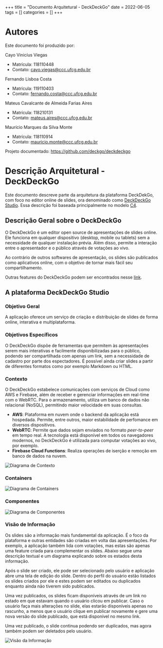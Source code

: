 +++
title = "Documento Arquitetural - DeckDeckGo"
date = 2022-06-05
tags = []
categories = []
+++

# Autores

Este documento foi produzido por:

Cayo Vinicíus Viegas

- Matrícula: 118110448
- Contato: cayo.viegas@ccc.ufcg.edu.br

Fernando Lisboa Costa

- Matrícula: 119110403
- Contato: fernando.costa@ccc.ufcg.edu.br

Mateus Cavalcante de Almeida Farias Aires

- Matrícula: 118210131
- Contato: mateus.aires@ccc.ufcg.edu.br

Maurício Marques da Silva Monte

- Matrícula: 118110914
- Contato: mauricio.monte@ccc.ufcg.edu.br

Projeto documentado: https://github.com/deckgo/deckdeckgo

# Descrição Arquitetural - DeckDeckGo

Este documento descreve parte da arquitetura da plataforma DeckDekGo, com foco no editor online de slides, ora denominado como [DeckDeckGo Studio](https://deckdeckgo.com/en/). Essa descrição foi baseada principalmente no modelo [C4](https://c4model.com/).

## Descrição Geral sobre o DeckDeckGo

O DeckDeckGo é um editor open source de apresentações de slides online. Ele funciona em qualquer dispositivo (desktop, mobile ou tablets) sem a necessidade de qualquer instalação prévia. Além disso, permite a interação entre o apresentador e o público através de votações ao vivo.

Ao contrário de outros softwares de apresentação, os slides são publicados como aplicativos online, com o objetivo de tornar mais fácil seu compartilhamento.

Outras features do DeckDeckGo podem ser encontrados nesse [link](https://deckdeckgo.com/en/features).

## A plataforma DeckDeckGo Studio

### Objetivo Geral

A aplicação oferece um serviço de criação e distribuição de slides de forma online, interativa e multiplataforma.

### Objetivos Específicos

O DeckDeckGo dispõe de ferramentas que permitem às apresentações serem mais interativas e facilmente disponibilizadas para o público, podendo ser compartilhada com apenas um link, sem a necessidade de cadastro por parte dos espectadores. É possível ainda criar slides a partir de diferentes formatos como por exemplo Markdown ou HTML.

### Contexto

O DeckDeckGo estabelece comunicações com serviços de Cloud como AWS e Firebase, além de receber e gerenciar informações em real-time com o WebRTC. Para o armazenamento, utiliza um banco de dados não relacional (NoSQL), permitindo maior velocidade em suas consultas.

- **AWS**: Plataforma em nuvem onde o backend da aplicação está hospedada. Permite, entre outros, maior estabilidade de perfomance em diversos dispositivos.
- **WebRTC**: Permite que dados sejam enviados no formato _peer-to-peer_ em tempo real. A tecnologia está disponível em todos os navegadores modernos, no DeckDeckGo é utilizada para computar votações ao vivo, por exemplo.
- **Firebase Cloud Functions**: Realiza operações de iserção e remoção em banco de dados na nuvem.

![Diagrama de Contexto](diagrama_contexto.png)

### Containers

![Diagrama de Containers](diagrama_containers.png)

### Componentes

![Diagrama de Componentes]()

### Visão de Informação

Os slides são a informação mais fundamental da aplicação. É o foco da plataforma e outras entidades são criadas em volta das apresentações. Por exemplo, a aplicação também lida com votações, mas estas são apenas uma feature criada para complementar os slides. Abaixo segue uma descrição textual e um diagrama explicando sobre os estados desta informação.

Após o slide ser criado, ele pode ser selecionado pelo usuário e aplicação abre uma tela de edição do slide. Dentro do perfil do usuário estão listados os slides criados por ele e estes podem ser editados ou duplicados enquanto ainda não tiverem sido publicados.

Uma vez publicados, os slides ficam disponíveis através de um link no estado em que estavam quando o usuário clicou em publicar. Caso o usuário faça mais alterações no slide, elas estarão disponíveis apenas no rascunho, a menos que o usuário clique em publicar novamente e gere uma nova versão do slide publicado, que está disponível no mesmo link.

Uma vez publicado, o slide continua podendo ser duplicados, mas agora também podem ser deletados pelo usuário.

![Visão da Informação](visao_da_informacao.png)
